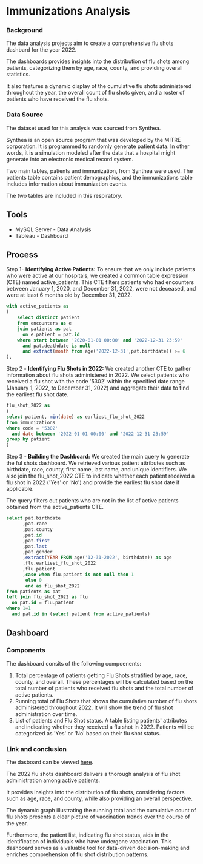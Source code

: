 # Immunizations Analysis 

### Background

The data analysis projects aim to create a comprehensive flu shots dashbard for the year 2022. 

The dashboards provides insights into the distribution of flu shots among patients, categorizing them by age, race, county, and providing overall statistics. 

It also features a dynamic display of the cumulative flu shots administered throughout the year, the overall count of flu shots given, and a roster of patients who have received the flu shots.

### Data Source
The dataset used for this analysis was sourced from Synthea. 

Synthea is an open source program that was developed by the MITRE corporation. It is programmed to randomly generate patient data. In other words, it is a simulation modeled after the data that a hospital might generate into an electronic medical record system.

Two main tables, patients and immunization, from Synthea were used. The patients table contains patient demographics, and the immunizations table includes information about immunization events. 

The two tables are included in this respiratory. 

## Tools 
- MySQL Server - Data Analysis
- Tableau - Dashboard

## Process

Step 1- **Identifying Active Patients:** To ensure that we only include patients who were active at our hospitals, we created a common table expression (CTE) named active_patients. This CTE filters patients who had encounters between January 1, 2020, and December 31, 2022, were not deceased, and were at least 6 months old by December 31, 2022.

```sql
with active_patients as
(
	select distinct patient
	from encounters as e
	join patients as pat
	  on e.patient = pat.id
	where start between '2020-01-01 00:00' and '2022-12-31 23:59'
	  and pat.deathdate is null
	  and extract(month from age('2022-12-31',pat.birthdate)) >= 6
),
```
Step 2 - **Identifying Flu Shots in 2022:** We created another CTE to gather information about flu shots administered in 2022. We select patients who received a flu shot with the code '5302' within the specified date range (January 1, 2022, to December 31, 2022) and aggregate their data to find the earliest flu shot date.

```sql
flu_shot_2022 as
(
select patient, min(date) as earliest_flu_shot_2022 
from immunizations
where code = '5302'
  and date between '2022-01-01 00:00' and '2022-12-31 23:59'
group by patient
)
```
Step 3 - **Building the Dashboard:** We created the main query to generate the ful shots dashboard. We retrieved various patient attributes such as birthdate, race, county, first name, last name, and unique identifiers. We also join the flu_shot_2022 CTE to indicate whether each patient received a flu shot in 2022 ('Yes' or 'No') and provide the earliest flu shot date if applicable.

The query filters out patients who are not in the list of active patients obtained from the active_patients CTE.

```sql
select pat.birthdate
      ,pat.race
	  ,pat.county
	  ,pat.id
	  ,pat.first
	  ,pat.last
	  ,pat.gender
	  ,extract(YEAR FROM age('12-31-2022', birthdate)) as age
	  ,flu.earliest_flu_shot_2022
	  ,flu.patient
	  ,case when flu.patient is not null then 1 
	   else 0
	   end as flu_shot_2022
from patients as pat
left join flu_shot_2022 as flu
  on pat.id = flu.patient
where 1=1
  and pat.id in (select patient from active_patients)
```


## Dashboard

### Components 

The dashboard consits of the following compoenents: 

1. Total percentage of patients getting Flu Shots stratified by age, race, county, and overall. These percentages will be calculated based on the total number of patients who received flu shots and the total number of active patients.
2. Running total of Flu Shots that shows the cumulative number of flu shots administered throughout 2022. It will show the trend of flu shot administration over time.
3. List of patients and Flu Shot status. A table listing patients' attributes and indicating whether they received a flu shot in 2022. Patients will be categorized as 'Yes' or 'No' based on their flu shot status.

### Link and conclusion 

The dasboard can be viewed [here](https://public.tableau.com/app/profile/indu.sen1237/viz/ImmunizationDashboard_17032121398330/Dashboard1?publish=yes).

The 2022 flu shots dashboard delivers a thorough analysis of flu shot administration among active patients.

It provides insights into the distribution of flu shots, considering factors such as age, race, and county, while also providing an overall perspective. 

The dynamic graph illustrating the running total and the cumulative count of flu shots presents a clear picture of vaccination trends over the course of the year. 

Furthermore, the patient list, indicating flu shot status, aids in the identification of individuals who have undergone vaccination. This dashboard serves as a valuable tool for data-driven decision-making and enriches comprehension of flu shot distribution patterns.





